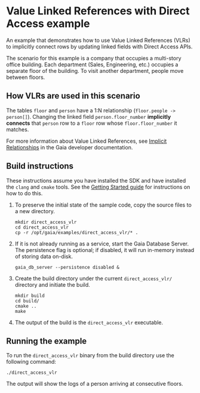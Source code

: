 # Value Linked References with Direct Access example

An example that demonstrates how to use Value Linked References (VLRs) to implicitly connect rows by updating linked fields with Direct Access APIs.

The scenario for this example is a company that occupies a multi-story office building. Each department (Sales, Engineering, etc.) occupies a separate floor of the building. To visit another department, people move between floors.

## How VLRs are used in this scenario

The tables `floor` and `person` have a 1:N relationship (`floor.people -> person[]`). Changing the linked field `person.floor_number` **implicitly connects** that `person` row to a `floor` row whose `floor.floor_number` it matches.

For more information about Value Linked References, see [Implicit Relationships](https://gaia-platform.github.io/gaia-platform-docs.io/articles/reference/ddl-implicit-relationships.html) in the Gaia developer documentation.

## Build instructions

These instructions assume you have installed the SDK and have installed the `clang` and `cmake` tools.  See the [Getting Started guide](https://gaia-platform.github.io/gaia-platform-docs.io/articles/getting-started-with-gaia.html) for instructions on how to do this.

1. To preserve the initial state of the sample code, copy the source files to a new directory.
    ```shell
    mkdir direct_access_vlr
    cd direct_access_vlr
    cp -r /opt/gaia/examples/direct_access_vlr/* .
    ```
2. If it is not already running as a service, start the Gaia Database Server. The persistence flag is optional; if disabled, it will run in-memory instead of storing data on-disk.
    ```shell
    gaia_db_server --persistence disabled &
    ```
3. Create the build directory under the current `direct_access_vlr/` directory and initiate the build.
    ```shell
    mkdir build
    cd build/
    cmake ..
    make
    ```
4. The output of the build is the `direct_access_vlr` executable.

## Running the example

To run the `direct_access_vlr` binary from the build directory use the following command:

```shell
./direct_access_vlr
```

The output will show the logs of a person arriving at consecutive floors.
